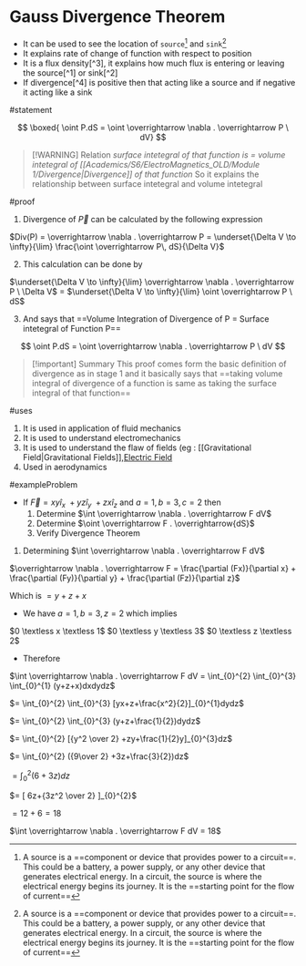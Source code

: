 # Gauss Divergence Theorem

- It can be used to see the location of `source`[^4.1] and `sink`[^4.1]
- It explains rate of change of function with respect to position
- It is a flux density[^3], it explains how much flux is entering or leaving the source[^1] or sink[^2]
- If divergence[^4] is positive then that acting like a source and if negative it acting like a sink

[^4.1]: A source is a ==component or device that provides power to a circuit==. This could be a battery, a power supply, or any other device that generates electrical energy. In a circuit, the source is where the electrical energy begins its journey. It is the ==starting point for the flow of current==
[^4.2]: A sink is a ==component or device that consumes power from a circuit==

#statement

$$
\boxed{
\oint P.dS = \oint \overrightarrow \nabla . \overrightarrow P \ dV}
$$

> [!WARNING] Relation
> _surface intetegral of that function is = volume intetegral of [[Academics/S6/ElectroMagnetics_OLD/Module 1/Divergence|Divergence]] of that function_
> So it explains the relationship between surface intetegral and volume intetegral

#proof

1. Divergence of $\overrightarrow P$ can be calculated by the following expression

$Div(P) = \overrightarrow \nabla . \overrightarrow P = \underset{\Delta V  \to \infty}{\lim} \frac{\oint \overrightarrow P\, dS}{\Delta V}$

2. This calculation can be done by

$\underset{\Delta V \to \infty}{\lim}  \overrightarrow \nabla . \overrightarrow P \ \Delta V$ = $\underset{\Delta V  \to \infty}{\lim} \oint \overrightarrow P \ dS$

3. And says that ==Volume Integration of Divergence of P = Surface intetegral of Function P==

$$
\oint P.dS = \oint \overrightarrow \nabla . \overrightarrow P \ dV
$$

> [!important] Summary
> This proof comes form the basic definition of divergence as in stage 1 and it basically says that ==taking volume integral of divergence of a function is same as taking the surface integral of that function==

#uses

1. It is used in application of fluid mechanics
2. It is used to understand electromechanics
3. It is used to understand the flaw of fields (eg : [[Gravitational Field|Gravitational Fields]],[Electric Field](#electric%20fields)
4. Used in aerodynamics

#exampleProblem

- If $\overrightarrow F = xy \hat i_x \ + yz \hat i_y \ + zx \hat i_z$ and $a = 1 , b = 3 , c = 2$ then
  1. Determine $\int \overrightarrow \nabla . \overrightarrow F dV$
  2. Determine $\oint \overrightarrow F . \overrightarrow{dS}$
  3. Verify Divergence Theorem

1. Determining $\int \overrightarrow \nabla . \overrightarrow F dV$

$\overrightarrow \nabla . \overrightarrow F = \frac{\partial (Fx)}{\partial x} +  \frac{\partial (Fy)}{\partial y} +  \frac{\partial (Fz)}{\partial z}$

Which is
$= y +z + x$

- We have $a =1 , b=3 ,z =2$ which implies

$0 \textless x \textless 1$
$0 \textless y \textless 3$
$0 \textless z \textless 2$

- Therefore

$\int \overrightarrow \nabla . \overrightarrow F dV =  \int_{0}^{2} \int_{0}^{3} \int_{0}^{1} (y+z+x)dxdydz$

$=  \int_{0}^{2} \int_{0}^{3} [yx+z+\frac{x^2}{2}]_{0}^{1}dydz$

$=  \int_{0}^{2} \int_{0}^{3} (y+z+\frac{1}{2})dydz$

$=  \int_{0}^{2}  [{y^2 \over 2} +zy+\frac{1}{2}y]_{0}^{3}dz$

$=  \int_{0}^{2}  ({9\over 2} +3z+\frac{3}{2})dz$

$=  \int_{0}^{2}  ( 6+3z)dz$

$=    [ 6z+{3z^2 \over 2} ]_{0}^{2}$

$= 12 + 6 = 18$

$\int \overrightarrow \nabla . \overrightarrow F dV = 18$
